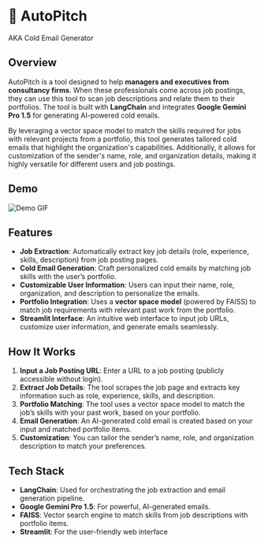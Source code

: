 # 📧 AutoPitch 
AKA  Cold Email Generator

## Overview

AutoPitch is a tool designed to help **managers and executives from consultancy firms**. When these professionals come across job postings, they can use this tool to scan job descriptions and relate them to their portfolios. The tool is built with **LangChain** and integrates **Google Gemini Pro 1.5** for generating AI-powered cold emails. 

By leveraging a vector space model to match the skills required for jobs with relevant projects from a portfolio, this tool generates tailored cold emails that highlight the organization's capabilities. Additionally, it allows for customization of the sender's name, role, and organization details, making it highly versatile for different users and job postings.


## Demo

![Demo GIF](assets/AutoPitch_Demo.gif)


## Features

- **Job Extraction**: Automatically extract key job details (role, experience, skills, description) from job posting pages.
- **Cold Email Generation**: Craft personalized cold emails by matching job skills with the user’s portfolio.
- **Customizable User Information**: Users can input their name, role, organization, and description to personalize the emails.
- **Portfolio Integration**: Uses a **vector space model** (powered by FAISS) to match job requirements with relevant past work from the portfolio.
- **Streamlit Interface**: An intuitive web interface to input job URLs, customize user information, and generate emails seamlessly.

## How It Works

1. **Input a Job Posting URL**: Enter a URL to a job posting (publicly accessible without login).
2. **Extract Job Details**: The tool scrapes the job page and extracts key information such as role, experience, skills, and description.
3. **Portfolio Matching**: The tool uses a vector space model to match the job’s skills with your past work, based on your portfolio.
4. **Email Generation**: An AI-generated cold email is created based on your input and matched portfolio items.
5. **Customization**: You can tailor the sender’s name, role, and organization description to match your preferences.

## Tech Stack

- **LangChain**: Used for orchestrating the job extraction and email generation pipeline.
- **Google Gemini Pro 1.5**: For powerful, AI-generated emails.
- **FAISS**: Vector search engine to match skills from job descriptions with portfolio items.
- **Streamlit**: For the user-friendly web interface



